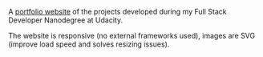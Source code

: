 A [portfolio website](https://p3u.github.io/Portfolio/) of the projects developed during my Full Stack Developer Nanodegree at Udacity.


The website is responsive (no external frameworks used), images are SVG (improve load speed and solves resizing issues). 
